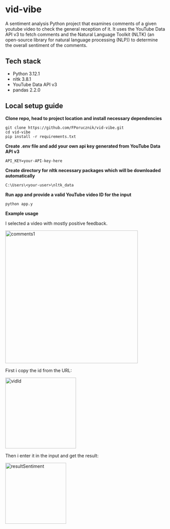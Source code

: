 # vid-vibe

A sentiment analysis Python project that examines comments of a given youtube video to check the general reception of it. It uses the YouTube Data API v3 to fetch comments and the Natural Language Toolkit (NLTK) (an open-source library for natural language processing (NLP)) to determine the overall sentiment of the comments.

## Tech stack

- Python 3.12.1
- nltk 3.8.1
- YouTube Data API v3
- pandas 2.2.0

## Local setup guide

**Clone repo, head to project location and install necessary dependencies**

```
git clone https://github.com/FPorucznik/vid-vibe.git
cd vid-vibe
pip install -r requirements.txt
```

**Create .env file and add your own api key generated from YouTube Data API v3**

```
API_KEY=your-API-key-here
```

**Create directory for nltk necessary packages which will be downloaded automatically**

```
C:\Users\<your-user>\nltk_data
```

**Run app and provide a valid YouTube video ID for the input**

```
python app.y
```

**Example usage**

I selected a video with mostly positive feedback.

<img width="416" alt="comments1" src="https://github.com/FPorucznik/vid-vibe/assets/56200864/a0b6788e-f507-4087-b1b1-b231fdb12541">

First i copy the id from the URL:

<img width="222" alt="vidId" src="https://github.com/FPorucznik/vid-vibe/assets/56200864/ef8e0228-2787-43e4-b55b-5bc87886b991">

Then i enter it in the input and get the result:

<img width="191" alt="resultSentiment" src="https://github.com/FPorucznik/vid-vibe/assets/56200864/1aec4b5c-2b00-4d4d-aa10-8dd4028fe0d5">

